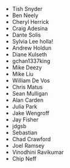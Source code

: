* Tish Snyder
* Ben Neely
* Cheryl Herrick
* Craig Adesina
* Dante Solis 
* Sylvia Lee holla!
* Andrew Holdun
* Diane Kulseth
* gchan1337king
* Mike Deezy
* Mike Liu
* William De Vos
* Chris Matus
* Sean Mulligan
* Alan Carden
* Julia Park
* Jake Wengroff
* Jay Fisher
* jdgsb  
* Sebastian
* Chad Crawford
* Joel Ramsey
* Vinodhini Ravikumar
* Chip Neff

